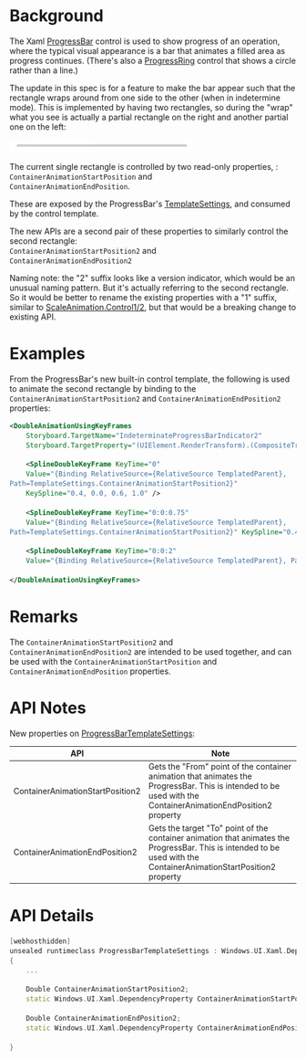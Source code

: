 
# Background

The Xaml [ProgressBar](https://docs.microsoft.com/uwp/api/Microsoft.UI.Xaml.Controls.ProgressBar) control is used to show progress of an operation, where the typical visual appearance is a bar that animates a filled area as progress continues. (There's also a [ProgressRing](https://docs.microsoft.com/uwp/api/Windows.UI.Xaml.Controls.ProgressRing) control that shows a circle rather than a line.)

The update in this spec is for a feature to make the bar appear such that the rectangle wraps around from one side to the other (when in indetermine mode). This is implemented by having two rectangles, so during the "wrap" what you see is actually a partial rectangle on the right and another partial one on the left:

![image](./IndeterminatePB.gif)

The current single rectangle is controlled by two read-only properties, :  
`ContainerAnimationStartPosition` and  
`ContainerAnimationEndPosition`. 

These are exposed by the ProgressBar's [TemplateSettings](https://docs.microsoft.com/uwp/api/Windows.UI.Xaml.Controls.ProgressBar.TemplateSettings), and consumed by the control template. 

The new APIs are a second pair of these properties to similarly control the second rectangle:  
`ContainerAnimationStartPosition2` and  
`ContainerAnimationEndPosition2`

Naming note: the "2" suffix looks like a version indicator, which would be an unusual naming pattern. But it's actually referring to the second rectangle. So it would be better to rename the existing properties with a "1" suffix, similar to [ScaleAnimation.Control1/2](https://docs.microsoft.com/uwp/api/Windows.UI.Core.AnimationMetrics.ScaleAnimation.Control1), but that would be a breaking change to existing API.


# Examples

From the ProgressBar's new built-in control template, the following is used to animate the second rectangle by binding to the `ContainerAnimationStartPosition2` and `ContainerAnimationEndPosition2` properties:

```Xml
<DoubleAnimationUsingKeyFrames
    Storyboard.TargetName="IndeterminateProgressBarIndicator2"
    Storyboard.TargetProperty="(UIElement.RenderTransform).(CompositeTransform.TranslateX)">

    <SplineDoubleKeyFrame KeyTime="0" 
    Value="{Binding RelativeSource={RelativeSource TemplatedParent},
Path=TemplateSettings.ContainerAnimationStartPosition2}" 
    KeySpline="0.4, 0.0, 0.6, 1.0" />

    <SplineDoubleKeyFrame KeyTime="0:0:0.75" 
    Value="{Binding RelativeSource={RelativeSource TemplatedParent}, 
Path=TemplateSettings.ContainerAnimationStartPosition2}" KeySpline="0.4, 0.0, 0.6, 1.0" />

    <SplineDoubleKeyFrame KeyTime="0:0:2" 
    Value="{Binding RelativeSource={RelativeSource TemplatedParent}, Path=TemplateSettings.ContainerAnimationEndPosition2}" KeySpline="0.4, 0.0, 0.6, 1.0" />

</DoubleAnimationUsingKeyFrames>
```


# Remarks

The `ContainerAnimationStartPosition2` and `ContainerAnimationEndPosition2` are intended to be used together, and can be used with the `ContainerAnimationStartPosition` and `ContainerAnimationEndPosition` properties.

# API Notes

New properties on [ProgressBarTemplateSettings](https://docs.microsoft.com/uwp/api/Microsoft.UI.Xaml.Controls.ProgressBarTemplateSettings):

| API | Note |
| - | - |
| ContainerAnimationStartPosition2 | Gets the "From" point of the container animation that animates the ProgressBar. This is intended to be used with the ContainerAnimationEndPosition2 property |
| ContainerAnimationEndPosition2 | Gets the target "To" point of the container animation that animates the ProgressBar. This is intended to be used with the ContainerAnimationStartPosition2 property|


# API Details

```c++
[webhosthidden]
unsealed runtimeclass ProgressBarTemplateSettings : Windows.UI.Xaml.DependencyObject
{
    ...

    Double ContainerAnimationStartPosition2;
    static Windows.UI.Xaml.DependencyProperty ContainerAnimationStartPosition2Property{ get; };

    Double ContainerAnimationEndPosition2;
    static Windows.UI.Xaml.DependencyProperty ContainerAnimationEndPosition2Property{ get; };

}
```
